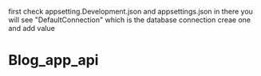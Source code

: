 first check
appsetting.Development.json and appsettings.json
in there you will see "DefaultConnection" which is the database connection
creae one and add value
# Blog_app_api
